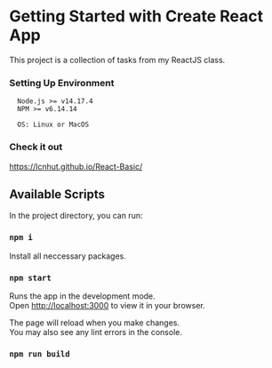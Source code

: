 # Getting Started with Create React App

This project is a collection of tasks from my ReactJS class.

### Setting Up Environment
```
  Node.js >= v14.17.4
  NPM >= v6.14.14

  OS: Linux or MacOS
```
### Check it out
https://lcnhut.github.io/React-Basic/

## Available Scripts

In the project directory, you can run:

### `npm i`

Install all neccessary packages.

### `npm start`

Runs the app in the development mode.\
Open [http://localhost:3000](http://localhost:3000) to view it in your browser.

The page will reload when you make changes.\
You may also see any lint errors in the console.

### `npm run build`
